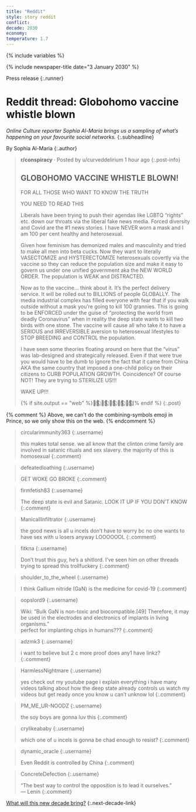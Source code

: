 ```yaml
---
title: "Reddit"
style: story reddit
conflict: 
decade: 2030
economy: 
temperature: 1.7
---
```


{% include variables %}

{% include newspaper-title date="3 January 2030" %}

Press release
{:.runner}

# Reddit thread: Globohomo vaccine whistle blown

*Online Culture reporter Sophia Al-Maria brings us a sampling of what’s happening on your favourite social networks.*
{:.subheadline}

By Sophia Al-Maria
{:.author}

> **r/conspiracy** · Posted by u/curveddelirium 1 hour ago
> {:.post-info}
> 
> ## GLOBOHOMO VACCINE WHISTLE BLOWN!
> 
> FOR ALL THOSE WHO WANT TO KNOW THE TRUTH
> 
> YOU NEED TO READ THIS
> 
> Liberals have been trying to push their agendas like LGBTQ “rights” etc. down our throats via the liberal fake news media. Forced diversity and Covid are the \#1 news stories. I have NEVER worn a mask and I am 100&nbsp;per&nbsp;cent healthy and heterosexual.
> 
> Given how feminism has demonized males and masculinity and tried to make all men into beta cucks. Now they want to literally VASECTOMIZE and HYSTERECTOMIZE heterosexuals covertly via the vaccine so they can reduce the population size and make it easy to govern us under one unified government aka the NEW WORLD ORDER. The population is WEAK and DISTRACTED.
> 
> Now as to the vaccine… think about it. It’s the perfect delivery service. It will be rolled out to BILLIONS of people GLOBALLY. The media industrial complex has filled everyone with fear that if you walk outside without a mask you’re going to kill 100 grannies. This is going to be ENFORCED under the guise of “protecting the world from deadly Coronavirus” when in reality the deep state wants to kill two birds with one stone. The vaccine will cause all who take it to have a SERIOUS and IRREVERSIBLE aversion to heterosexual lifestyles to STOP BREEDING and CONTROL the population.
> 
> I have seen some theories floating around on here that the “virus” was lab-designed and strategically released. Even if that were true you would have to be dumb to ignore the fact that it came from China AKA the same country that imposed a one-child policy on their citizens to CURB POPULATION GROWTH. Coincidence? Of course NOT! They are trying to STERILIZE US!!!
> 
> WAKE UP!!!
> 
> {% if site.output == "web" %}🏳️‍🌈⃠ 🏳️‍🌈⃠ 🏳️‍🌈⃠ 🏳️‍🌈⃠ 🏳️‍🌈⃠{% endif %}
{:.post}

{% comment %} Above, we can't do the combining-symbols emoji in Prince,
so we only show this on the web. {% endcomment %} 

> circularimmunity363 
> {:.username}
> 
> this makes total sense. we all know that the clinton crime family are involved in satanic rituals and sex slavery. the majority of this is homosexual
{:.comment}

> defeatedloathing
> {:.username}
> 
> GET WOKE GO BROKE
{:.comment}

> firmfetish83
> {:.username}
> 
> The deep state is evil and Satanic. LOOK IT UP IF YOU DON’T KNOW
{:.comment}

> ManicallInfiltrator
> {:.username}
> 
> the good news is all u incels don’t have to worry bc no one wants to have sex with u losers anyway LOOOOOOL
{:.comment}

> fitkna
> {:.username}
> 
> Don’t trust this guy, he’s a shitlord. I’ve seen him on other threads trying to spread this trollfuckery
{:.comment}

> shoulder\_to\_the\_wheel
> {:.username}
> 
> I think Gallium nitride (GaN) is the medicine for covid-19
{:.comment}

> oopslord9
> {:.username}
> 
> Wiki: “Bulk GaN is non-toxic and biocompatible.[49] Therefore, it may be used in the electrodes and electronics of implants in living organisms.”    
> perfect for implanting chips in humans???
{:.comment}

> adzmk3
> {:.username}
> 
> i want to believe but 2 c more proof does any1 have linkz?
{:.comment}

> HarmlessNightmare
> {:.username}
> 
> yes check out my youtube page i explain everything i have many videos talking about how the deep state already controls us watch my videos but get ready once you know u can’t unknow lol
{:.comment}

> PM\_ME\_UR-NOODZ
> {:.username}
> 
> the soy boys are gonna luv this
{:.comment}

> crylikeababy
> {:.username}
> 
> which one of u incels is gonna be chad enough to resist?
{:.comment}

> dynamic\_oracle
> {:.username}
> 
> Even Reddit is controlled by China
{:.comment}

> ConcreteDefection
> {:.username}
>
> “The best way to control the opposition is to lead it ourselves.”    
> ― Lenin
{:.comment}

[What will this new decade bring?](chapter_grassroots-inequality-rebellion.html)
{:.next-decade-link}
